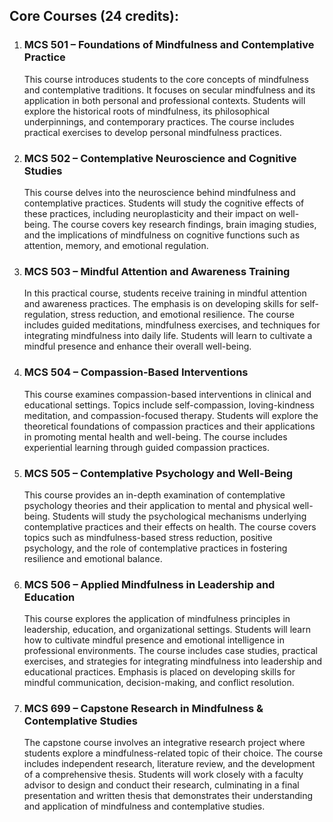 
## **Core Courses (24 credits):**

1. ### **MCS 501 – Foundations of Mindfulness and Contemplative Practice**

    This course introduces students to the core concepts of mindfulness and contemplative traditions. It focuses on secular mindfulness and its application in both personal and professional contexts. Students will explore the historical roots of mindfulness, its philosophical underpinnings, and contemporary practices. The course includes practical exercises to develop personal mindfulness practices.

2. ### **MCS 502 – Contemplative Neuroscience and Cognitive Studies**

    This course delves into the neuroscience behind mindfulness and contemplative practices. Students will study the cognitive effects of these practices, including neuroplasticity and their impact on well-being. The course covers key research findings, brain imaging studies, and the implications of mindfulness on cognitive functions such as attention, memory, and emotional regulation.

3. ### **MCS 503 – Mindful Attention and Awareness Training**

    In this practical course, students receive training in mindful attention and awareness practices. The emphasis is on developing skills for self-regulation, stress reduction, and emotional resilience. The course includes guided meditations, mindfulness exercises, and techniques for integrating mindfulness into daily life. Students will learn to cultivate a mindful presence and enhance their overall well-being.

4. ### **MCS 504 – Compassion-Based Interventions**

    This course examines compassion-based interventions in clinical and educational settings. Topics include self-compassion, loving-kindness meditation, and compassion-focused therapy. Students will explore the theoretical foundations of compassion practices and their applications in promoting mental health and well-being. The course includes experiential learning through guided compassion practices.

5. ### **MCS 505 – Contemplative Psychology and Well-Being**

    This course provides an in-depth examination of contemplative psychology theories and their application to mental and physical well-being. Students will study the psychological mechanisms underlying contemplative practices and their effects on health. The course covers topics such as mindfulness-based stress reduction, positive psychology, and the role of contemplative practices in fostering resilience and emotional balance.

6. ### **MCS 506 – Applied Mindfulness in Leadership and Education**

    This course explores the application of mindfulness principles in leadership, education, and organizational settings. Students will learn how to cultivate mindful presence and emotional intelligence in professional environments. The course includes case studies, practical exercises, and strategies for integrating mindfulness into leadership and educational practices. Emphasis is placed on developing skills for mindful communication, decision-making, and conflict resolution.

7. ### **MCS 699 – Capstone Research in Mindfulness & Contemplative Studies**

    The capstone course involves an integrative research project where students explore a mindfulness-related topic of their choice. The course includes independent research, literature review, and the development of a comprehensive thesis. Students will work closely with a faculty advisor to design and conduct their research, culminating in a final presentation and written thesis that demonstrates their understanding and application of mindfulness and contemplative studies.
